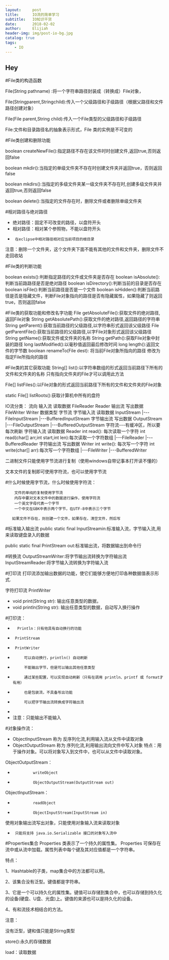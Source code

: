 ```yaml
---
layout:     post                    
title:      IO流的简单学习              
subtitle:   IO知识干货
date:       2018-02-02              
author:     Elijiah                    
header-img: img/post-io-bg.jpg   
catalog: true                       
tags:                               
    - IO
---
```


## Hey
#File类的构造函数

 File(String pathname) :将一个字符串路径封装成（转换成）File对象，

 File(Stringparent,Stringchild):传入一个父级路径和子级路径（根据父路径和文件路径创建对象）

 File(File parent,String child):传入一个File类型的父级路径和子级路径

 File:文件和目录路径名的抽象表示形式，File 类的实例是不可变的

#File类创建和删除功能

boolean createNewFile():指定路径不存在该文件时时创建文件,返回true,否则返回false

boolean mkdir():当指定的单级文件夹不存在时创建文件夹并返回true，否则返回false 

boolean mkdirs():当指定的多级文件夹某一级文件夹不存在时,创建多级文件夹并返回true,否则返回false

boolean delete():当指定的文件存在时，删除文件或者删除单级文件夹

#相对路径与绝对路径
 *  绝对路径：固定不可改变的路径，以盘符开头
 *  相对路径：相对某个参照物，不能以盘符开头
 *      在eclipse中相对路径相对应当前项目的根目录
注意：删除一个文件夹，这个文件夹下面不能有其他的文件和文件夹，删除文件不走回收站

#File类的判断功能

  boolean exists():判断指定路径的文件或文件夹是否存在
  boolean isAbsolute():判断当前路路径是否是绝对路径
  boolean isDirectory():判断当前的目录是否存在
  boolean isFile():判断当前路径是否是一个文件
  boolean isHidden():判断当前路径是否是隐藏文件，判断File对象指向的路径是否有隐藏属性，如果隐藏了则返回true，否则返回false

#File类的获取功能和修改名字功能
  File getAbsoluteFile():获取文件的绝对路径,返回File对象
  String getAbsolutePath():获取文件的绝对路径,返回路径的字符串
  String getParent():获取当前路径的父级路径,以字符串形式返回该父级路径
  File getParentFile():获取当前路径的父级路径,以字File对象形式返回该父级路径
  String getName():获取文件或文件夹的名称
  String getPath():获取File对象中封装的路径
  long lastModified():以毫秒值返回最后修改时间
  long length():返回文件的字节数
  boolean renameTo(File dest): 将当前File对象所指向的路径 修改为 指定File所指向的路径

#File类的其它获取功能
String[] list():以字符串数组的形式返回当前路径下所有的文件和文件夹的名称
只有指向文件夹的File才可以调用此方法

File[] listFiles():以File对象的形式返回当前路径下所有的文件和文件夹的File对象

static File[] listRoots():获取计算机中所有的盘符


 IO流分类：
    流向
       输入流     读取数据       FileReader    Reader
       输出流     写出数据         FileWriter     Writer
     数据类型
          字节流 
                字节输入流   读取数据     InputStream
                                              |---FileInputStream
                       				          |---BufferedInputStream
                 字节输出流   写出数据     OutputStream
                                              |---FileOutputStream
                       				          |---BufferedOutputStream
           字符流---有缓冲区，所以要每次刷新
                  字符输入流  读取数据      Reader 
      	int read():  每次读取一个字符
        int read(char[] arr,int start,int len):每次读取一个字符数组
                                              |---FileReader
                       				          |---BufferedReader
                字符输出流  写出数据      Writer
        int write():  每次写一个字符
        int write(char[] arr):每次写一个字符数组
                                              |---FileWriter
                       				          |---BufferedWriter

二进制文件只能使用字节流进行复制（使用windows自带记事本打开读不懂的）

 文本文件的复制即可使用字符流，也可以使用字节流

#什么时候使用字节流，什么时候使用字符流：

        文件的单纯的复制使用字节流        
        内存中要对文本文件中的数据进行操作，使用字符流
        一个英文字母代表一个字节
        一个中文在GBK中表示两个字节，在UTF-8中表示三个字节

       如果文件不存在，则创建一个文件，如果存在，清空文件，然后写

#标准输入输出流
  public static final InputStreamin:标准输入流，字节输入流,用来读取键盘录入的数据

  public static final PrintStream out:标准输出流，将数据输出到命令行

#转换流
    OutputStreamWriter:将字节输出流转换为字符输出流 
    InputStreamReader:将字节输入流转换为字符输入流

#打印流
打印流添加输出数据的功能，使它们能够方便地打印各种数据值表示形式.

字符打印流    PrintWriter

   * void print(String str): 输出任意类型的数据，
   * void println(String str): 输出任意类型的数据，自动写入换行操作

#打印流：
 *       Println：只有他具有自动换行的功能
 *      PrintStream
 *      PrintWriter
 *          可以自动换行，println() 自动刷新
 *          不能输出字节，但是可以输出其他任意类型
 *          通过某些配置，可以实现自动刷新（只有在调用 println、printf 或 format才有用）
 *          也是包装流，不具备写出功能
 *          可以把字节输出流转换成字符输出流
 *
 * 注意：只能输出不能输入

#对象操作流：
* ObjectInputStream 称为 反序列化流,利用输入流从文件中读取对象
* ObjectOutputStream 称为 序列化流,利用输出流向文件中写入对象
特点：用于操作对象。可以将对象写入到文件中，也可以从文件中读取对象。

ObjectOutputStream：
 *              writeObject
 *              ObjectOutputStream(OutputStream out)

ObjectInputStream：
 *              readObject
 *              ObjectInputStream(InputStream in)
使用对象输出流写出对象，只能使用对象输入流来读取对象
 *      只能将支持 java.io.Serializable 接口的对象写入流中

#Properties集合
Properties 类表示了一个持久的属性集。
Properties 可保存在流中或从流中加载。属性列表中每个键及其对应值都是一个字符串。

特点：

1、Hashtable的子类，map集合中的方法都可以用。

2、该集合没有泛型。键值都是字符串。

3、它是一个可以持久化的属性集。键值可以存储到集合中，也可以存储到持久化的设备(硬盘、U盘、光盘)上。键值的来源也可以是持久化的设备。

4、有和流技术相结合的方法。

注意：

没有泛型，键和值只能是Stirng类型

store():永久的存储数据

load：读取数据
